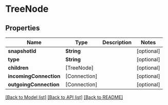 # TreeNode

## Properties
Name | Type | Description | Notes
------------ | ------------- | ------------- | -------------
**snapshotId** | **String** |  | [optional] 
**type** | **String** |  | [optional] 
**children** | [TreeNode] |  | [optional] 
**incomingConnection** | [Connection] |  | [optional] 
**outgoingConnection** | [Connection] |  | [optional] 

[[Back to Model list]](../README.md#documentation-for-models) [[Back to API list]](../README.md#documentation-for-api-endpoints) [[Back to README]](../README.md)


